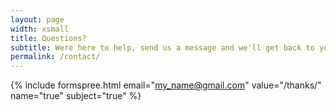 ```yaml
---
layout: page
width: xsmall
title: Questions?
subtitle: Were here to help, send us a message and we'll get back to you asap. 
permalink: /contact/
---
```




{% include formspree.html email="my_name@gmail.com" value="/thanks/" name="true" subject="true" %}
